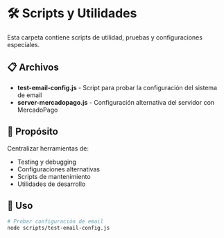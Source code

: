 # 🛠️ Scripts y Utilidades

Esta carpeta contiene scripts de utilidad, pruebas y configuraciones especiales.

## 📋 Archivos

- **test-email-config.js** - Script para probar la configuración del sistema de email
- **server-mercadopago.js** - Configuración alternativa del servidor con MercadoPago

## 🎯 Propósito

Centralizar herramientas de:
- Testing y debugging
- Configuraciones alternativas
- Scripts de mantenimiento
- Utilidades de desarrollo

## 🚀 Uso

```bash
# Probar configuración de email
node scripts/test-email-config.js
``` 